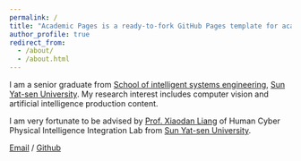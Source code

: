 ```yaml
---
permalink: /
title: "Academic Pages is a ready-to-fork GitHub Pages template for academic personal websites"
author_profile: true
redirect_from: 
  - /about/
  - /about.html
---
```


I am a senior graduate from [School of intelligent systems engineering](https://ise.sysu.edu.cn/), [Sun Yat-sen University](https://www.sysu.edu.cn/). My research interest includes computer vision and artificial intelligence production content.

I am very fortunate to be advised by [Prof. Xiaodan Liang](https://scholar.google.com/citations?user=voxznZAAAAAJ&hl=zh-CN) of Human Cyber Physical Intelligence Integration Lab from [Sun Yat-sen University](https://www.sysu.edu.cn/).

[Email](mailto:pengyx53@mail2.sysu.edu.cn) / [Github](https://github.com/KuroisuSan)
